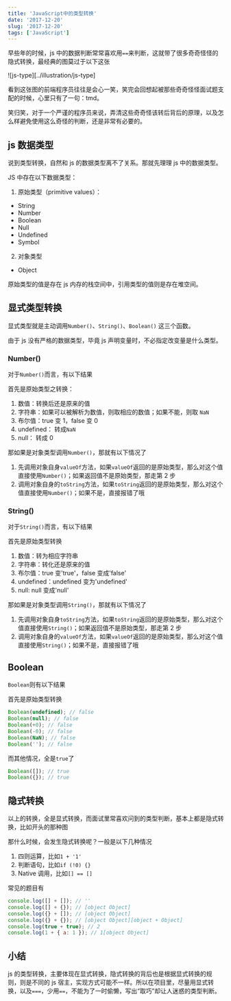 ```yaml
---
title: 'JavaScript中的类型转换'
date: '2017-12-20'
slug: '2017-12-20'
tags: ['JavaScript']
---
```


早些年的时候，js 中的数据判断常常喜欢用`==`来判断，这就带了很多奇奇怪怪的隐式转换，最经典的图莫过于以下这张

![js-type][../illustration/js-type]

看到这张图的前端程序员往往是会心一笑，笑完会回想起被那些奇奇怪怪面试题支配的时候，心里只有了一句：tmd。

笑归笑，对于一个严谨的程序员来说，弄清这些奇奇怪该转后背后的原理，以及怎么样避免使用这么奇怪的判断，还是非常有必要的。

## js 数据类型

说到类型转换，自然和 js 的数据类型离不了关系。那就先理理 js 中的数据类型。

JS 中存在以下数据类型：

1. 原始类型（primitive values）：

- String
- Number
- Boolean
- Null
- Undefined
- Symbol

2. 对象类型

- Object

原始类型的值是存在 js 内存的栈空间中，引用类型的值则是存在堆空间。

## 显式类型转换

显式类型就是主动调用`Number()`、`String()`、`Boolean()` 这三个函数。

由于 js 没有严格的数据类型，毕竟 js 声明变量时，不必指定改变量是什么类型。

### Number()

对于`Number()`而言，有以下结果

首先是原始类型之转换：

1. 数值：转换后还是原来的值
2. 字符串：如果可以被解析为数值，则取相应的数值；如果不能，则取 `NaN`
3. 布尔值：true 变 1，false 变 0
4. undefined： 转成`NaN`
5. null： 转成 0

那如果是对象类型调用`Number()`，那就有以下情况了

1. 先调用对象自身`valueOf`方法，如果`valueOf`返回的是原始类型，那么对这个值直接使用`Number()`；如果返回值不是原始类型，那走第 2 步
2. 调用对象自身的`toString`方法，如果`toString`返回的是原始类型，那么对这个值直接使用`Number()`；如果不是，直接报错了哦

### String()

对于`String()`而言，有以下结果

首先是原始类型转换

1. 数值：转为相应字符串
2. 字符串：转化还是原来的值
3. 布尔值：true 变'true'，false 变成'false'
4. undefined：undefined 变为'undefined'
5. null: null 变成'null'

那如果是对象类型调用`String()`，那就有以下情况了

1. 先调用对象自身`toString`方法，如果`toString`返回的是原始类型，那么对这个值直接使用`String()`；如果返回值不是原始类型，那走第 2 步
2. 调用对象自身的`valueOf`方法，如果`valueOf`返回的是原始类型，那么对这个值直接使用`String()`；如果不是，直接报错了哦

## Boolean

`Boolean`则有以下结果

首先是原始类型转换

```js
Boolean(undefined); // false
Boolean(null); // false
Boolean(+0); // false
Boolean(-0); // false
Boolean(NaN); // false
Boolean(''); // false
```

而其他情况，全是`true`了

```js
Boolean([]); // true
Boolean({}); // true
```

## 隐式转换

以上的转换，全是显式转换，而面试里常喜欢问到的类型判断，基本上都是隐式转换，比如开头的那种图

那什么时候，会发生隐式转换呢？一般是以下几种情况

1. 四则运算，比如`1 + '1'`
2. 判断语句，比如`if (!0) {}`
3. Native 调用，比如`[] == []`

常见的题目有

```js
console.log([] + []); // ''
console.log([] + {}); // [object Object]
console.log({} + []); // [object Object]
console.log({} + {}); // [object Object][object + Object]
console.log(true + true); // 2
console.log(1 + { a: 1 }); // 1[object Object]
```

## 小结

js 的类型转换，主要体现在显式转换，隐式转换的背后也是根据显式转换的规则，则是不同的 js 宿主，实现方式可能不一样。所以在项目里，尽量用显式转换，以及`===`，少用`==`，不能为了一时偷懒，写出“取巧”却让人迷惑的类型判断。
